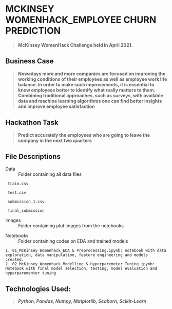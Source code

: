# **MCKINSEY WOMENHACK_EMPLOYEE CHURN PREDICTION**

> **McKinsey WomenHack Challenge held in April 2021.**


## **Business Case**
> **Nowadays more and more companies are focused on improving the working conditions of their employees as
well as employee work life balance.
In order to make such improvements, it is essential to know employees better to identify what really matters to them. Combining traditional approaches, such as surveys, with available data and machine learning algorithms one can find better insights and improve employee satisfaction**

## **Hackathon Task** 
> **Predict accurately the employees who are going to leave the company in the next two quarters**

## **File Descriptions**
<dl>
  <dt>Data</dt>
  <dd>Folder containing all data files</dd>
  
     train.csv
  
     test.csv 
     
     submission_1.csv
  
     final_submission 
  
  
  <dt>Images</dt>
  <dd>Folder containing plot images from the notebooks </dd>
</dl>


<dl>
 <dt>Notebooks</dt>
  <dd>Folder containing codes on EDA and trained models </dd>
</dl>

    1. 01_McKinsey Womenhack_EDA & Preprocessing.ipynb: notebook with data exploration, data manipulation, feature engineering and models created.
    2. 02_McKinsey Womenhack_Modelling & Hyperparemeter Tuning.ipynb: Notebook with final model selection, testing, model evaluation and hyperparementer tuning

## **Technologies Used:**
> ***Python, Pandas, Numpy, Matplotlib, Seaborn, Scikit-Learn***
